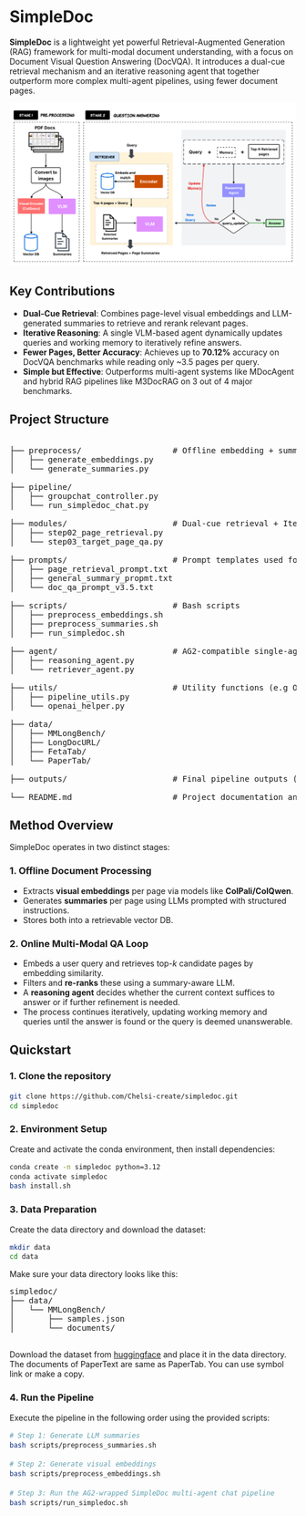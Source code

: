 # SimpleDoc

**SimpleDoc** is a lightweight yet powerful Retrieval-Augmented Generation (RAG) framework for multi-modal document understanding, with a focus on Document Visual Question Answering (DocVQA). It introduces a dual-cue retrieval mechanism and an iterative reasoning agent that together outperform more complex multi-agent pipelines, using fewer document pages.

![Architecture](figures/MainFigure.png) <!-- Replace with actual image path -->

## Key Contributions

- **Dual-Cue Retrieval**: Combines page-level visual embeddings and LLM-generated summaries to retrieve and rerank relevant pages.
- **Iterative Reasoning**: A single VLM-based agent dynamically updates queries and working memory to iteratively refine answers.
- **Fewer Pages, Better Accuracy**: Achieves up to **70.12%** accuracy on DocVQA benchmarks while reading only ~3.5 pages per query.
- **Simple but Effective**: Outperforms multi-agent systems like MDocAgent and hybrid RAG pipelines like M3DocRAG on 3 out of 4 major benchmarks.


## Project Structure
<pre>

├── preprocess/                   # Offline embedding + summary extraction (Stage 1)
│   ├── generate_embeddings.py
│   └── generate_summaries.py

├── pipeline/                   
│   ├── groupchat_controller.py
│   └── run_simpledoc_chat.py

├── modules/                      # Dual-cue retrieval + Iterative QA and memory-based reasoning (Stage 2)
│   ├── step02_page_retrieval.py
│   └── step03_target_page_qa.py

├── prompts/                      # Prompt templates used for retrieval, QA, and memory update
│   ├── page_retrieval_prompt.txt
│   ├── general_summary_propmt.txt
│   └── doc_qa_prompt_v3.5.txt

├── scripts/                      # Bash scripts
│   ├── preprocess_embeddings.sh
│   ├── preprocess_summaries.sh
│   ├── run_simpledoc.sh

├── agent/                        # AG2-compatible single-agent wrapper (SimpleDocAgent)
│   ├── reasoning_agent.py
│   └── retriever_agent.py

├── utils/                        # Utility functions (e.g OpenAI client initialization)
│   ├── pipeline_utils.py
│   └── openai_helper.py

├── data/                         
│   ├── MMLongBench/
│   ├── LongDocURL/
│   ├── FetaTab/
│   └── PaperTab/

├── outputs/                      # Final pipeline outputs (answers + metadata)

└── README.md                     # Project documentation and usage guide
</pre>

## Method Overview

SimpleDoc operates in two distinct stages:

### 1. Offline Document Processing
- Extracts **visual embeddings** per page via models like **ColPali/ColQwen**.
- Generates **summaries** per page using LLMs prompted with structured instructions.
- Stores both into a retrievable vector DB.

### 2. Online Multi-Modal QA Loop
- Embeds a user query and retrieves top-*k* candidate pages by embedding similarity.
- Filters and **re-ranks** these using a summary-aware LLM.
- A **reasoning agent** decides whether the current context suffices to answer or if further refinement is needed.
- The process continues iteratively, updating working memory and queries until the answer is found or the query is deemed unanswerable.

## Quickstart

### 1. Clone the repository
```bash
git clone https://github.com/Chelsi-create/simpledoc.git
cd simpledoc
```

### 2. Environment Setup
Create and activate the conda environment, then install dependencies:
```bash
conda create -n simpledoc python=3.12
conda activate simpledoc
bash install.sh
```

### 3. Data Preparation
Create the data directory and download the dataset:
```bash
mkdir data
cd data
```

Make sure your data directory looks like this:
<pre>
simpledoc/
├── data/
│   └── MMLongBench/
│       ├── samples.json
│       └── documents/

</pre>


Download the dataset from [huggingface](https://huggingface.co/datasets/Lillianwei/Mdocagent-dataset) and place it in the data directory. The documents of PaperText are same as PaperTab. You can use symbol link or make a copy.

### 4. Run the Pipeline
Execute the pipeline in the following order using the provided scripts:
```bash
# Step 1: Generate LLM summaries
bash scripts/preprocess_summaries.sh

# Step 2: Generate visual embeddings
bash scripts/preprocess_embeddings.sh

# Step 3: Run the AG2-wrapped SimpleDoc multi-agent chat pipeline
bash scripts/run_simpledoc.sh
```
